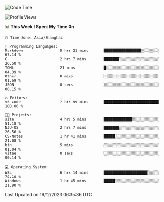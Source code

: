 <!--START_SECTION:waka-->
![Code Time](http://img.shields.io/badge/Code%20Time-1%2C432%20hrs%2048%20mins-blue)

![Profile Views](http://img.shields.io/badge/Profile%20Views-1-blue)

📊 **This Week I Spent My Time On** 

```text
🕑︎ Time Zone: Asia/Shanghai

💬 Programming Languages: 
Markdown                 5 hrs 21 mins       █████████████████░░░░░░░░   67.14 % 
C                        2 hrs 7 mins        ███████░░░░░░░░░░░░░░░░░░   26.50 % 
TOML                     21 mins             █░░░░░░░░░░░░░░░░░░░░░░░░   04.39 % 
Other                    8 mins              ░░░░░░░░░░░░░░░░░░░░░░░░░   01.69 % 
JSON                     0 secs              ░░░░░░░░░░░░░░░░░░░░░░░░░   00.15 % 

🔥 Editors: 
VS Code                  7 hrs 59 mins       █████████████████████████   100.00 % 

🐱‍💻 Projects: 
site                     4 hrs 5 mins        █████████████░░░░░░░░░░░░   51.18 % 
NJU-OS                   2 hrs 7 mins        ███████░░░░░░░░░░░░░░░░░░   26.56 % 
CS-Notes                 1 hr 41 mins        █████░░░░░░░░░░░░░░░░░░░░   21.08 % 
bin                      5 mins              ░░░░░░░░░░░░░░░░░░░░░░░░░   01.04 % 
vitae                    0 secs              ░░░░░░░░░░░░░░░░░░░░░░░░░   00.14 % 

💻 Operating System: 
WSL                      6 hrs 14 mins       ████████████████████░░░░░   78.10 % 
Windows                  1 hr 45 mins        █████░░░░░░░░░░░░░░░░░░░░   21.90 % 
```


 Last Updated on 16/12/2023 06:35:36 UTC
<!--END_SECTION:waka-->